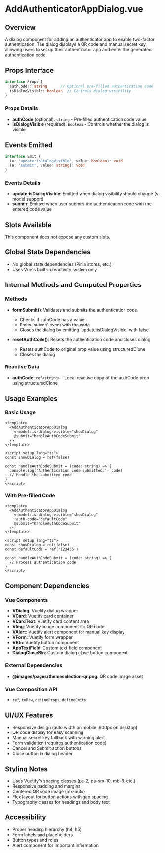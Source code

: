 # AddAuthenticatorAppDialog.vue

## Overview
A dialog component for adding an authenticator app to enable two-factor authentication. The dialog displays a QR code and manual secret key, allowing users to set up their authenticator app and enter the generated authentication code.

## Props Interface

```typescript
interface Props {
  authCode?: string      // Optional pre-filled authentication code
  isDialogVisible: boolean  // Controls dialog visibility
}
```

### Props Details
- **authCode** (optional): `string` - Pre-filled authentication code value
- **isDialogVisible** (required): `boolean` - Controls whether the dialog is visible

## Events Emitted

```typescript
interface Emit {
  (e: 'update:isDialogVisible', value: boolean): void
  (e: 'submit', value: string): void
}
```

### Events Details
- **update:isDialogVisible**: Emitted when dialog visibility should change (v-model support)
- **submit**: Emitted when user submits the authentication code with the entered code value

## Slots Available
This component does not expose any custom slots.

## Global State Dependencies
- No global state dependencies (Pinia stores, etc.)
- Uses Vue's built-in reactivity system only

## Internal Methods and Computed Properties

### Methods
- **formSubmit()**: Validates and submits the authentication code
  - Checks if authCode has a value
  - Emits 'submit' event with the code
  - Closes the dialog by emitting 'update:isDialogVisible' with false

- **resetAuthCode()**: Resets the authentication code and closes dialog
  - Resets authCode to original prop value using structuredClone
  - Closes the dialog

### Reactive Data
- **authCode**: `ref<string>` - Local reactive copy of the authCode prop using structuredClone

## Usage Examples

### Basic Usage
```vue
<template>
  <AddAuthenticatorAppDialog
    v-model:is-dialog-visible="showDialog"
    @submit="handleAuthCodeSubmit"
  />
</template>

<script setup lang="ts">
const showDialog = ref(false)

const handleAuthCodeSubmit = (code: string) => {
  console.log('Authentication code submitted:', code)
  // Handle the submitted code
}
</script>
```

### With Pre-filled Code
```vue
<template>
  <AddAuthenticatorAppDialog
    v-model:is-dialog-visible="showDialog"
    :auth-code="defaultCode"
    @submit="handleAuthCodeSubmit"
  />
</template>

<script setup lang="ts">
const showDialog = ref(false)
const defaultCode = ref('123456')

const handleAuthCodeSubmit = (code: string) => {
  // Process authentication code
}
</script>
```

## Component Dependencies

### Vue Components
- **VDialog**: Vuetify dialog wrapper
- **VCard**: Vuetify card container
- **VCardText**: Vuetify card content area
- **VImg**: Vuetify image component for QR code
- **VAlert**: Vuetify alert component for manual key display
- **VForm**: Vuetify form wrapper
- **VBtn**: Vuetify button component
- **AppTextField**: Custom text field component
- **DialogCloseBtn**: Custom dialog close button component

### External Dependencies
- **@images/pages/themeselection-qr.png**: QR code image asset

### Vue Composition API
- `ref`, `toRaw`, `defineProps`, `defineEmits`

## UI/UX Features
- Responsive design (auto width on mobile, 900px on desktop)
- QR code display for easy scanning
- Manual secret key fallback with warning alert
- Form validation (requires authentication code)
- Cancel and Submit action buttons
- Close button in dialog header

## Styling Notes
- Uses Vuetify's spacing classes (pa-2, pa-sm-10, mb-6, etc.)
- Responsive padding and margins
- Centered QR code image (mx-auto)
- Flex layout for button actions with gap spacing
- Typography classes for headings and body text

## Accessibility
- Proper heading hierarchy (h4, h5)
- Form labels and placeholders
- Button types and roles
- Alert component for important information